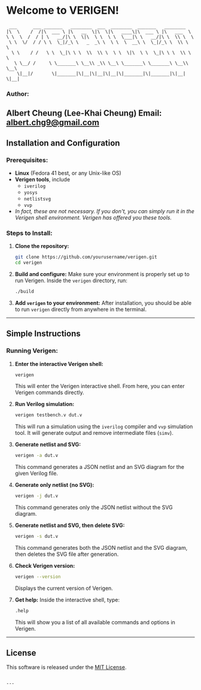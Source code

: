 # Welcome to VERIGEN!

```
 ___      ___ _______   ________  ___  ________  _______   ________      
|\  \    /  /|\  ___ \ |\   __  \|\  \|\   ____\|\  ___ \ |\   ___  \    
\ \  \  /  / | \   __/|\ \  \|\  \ \  \ \  \___|\ \   __/|\ \  \\ \  \   
 \ \  \/  / / \ \  \_|/_\ \   _  _\ \  \ \  \  __\ \  \_|/_\ \  \\ \  \  
  \ \    / /   \ \  \_|\ \ \  \\  \\ \  \ \  \|\  \ \  \_|\ \ \  \\ \  \ 
   \ \__/ /     \ \_______\ \__\\ _\\ \__\ \_______\ \_______\ \__\\ \__\
    \|__|/       \|_______|\|__|\|__|\|__|\|_______|\|_______|\|__| \|__|
```

### Author:
**Albert Cheung (Lee-Khai Cheung)**
**Email: albert.chg9@gmail.com**
---

## Installation and Configuration

### Prerequisites:
- **Linux** (Fedora 41 best, or any Unix-like OS)
- **Verigen tools**, include
  - `iverilog`
  - `yosys`
  - `netlistsvg`
  - `vvp`
- *In fact, these are not necessary. If you don't, you can simply run it in the Verigen shell environment. Verigen has offered you these tools.*

### Steps to Install:

1. **Clone the repository:**
   ```bash
   git clone https://github.com/yourusername/verigen.git
   cd verigen
   ```

2. **Build and configure:**
   Make sure your environment is properly set up to run Verigen.
   Inside the `verigen` directory, run:
   ```bash
   ./build
   ```

3. **Add `verigen` to your environment:**
   After installation, you should be able to run `verigen` directly from anywhere in the terminal.

---

## Simple Instructions

### Running Verigen:
1. **Enter the interactive Verigen shell:**
   ```bash
   verigen
   ```
   This will enter the Verigen interactive shell. From here, you can enter Verigen commands directly.

2. **Run Verilog simulation:**
   ```bash
   verigen testbench.v dut.v
   ```
   This will run a simulation using the `iverilog` compiler and `vvp` simulation tool. It will generate output and remove intermediate files (`simv`).

3. **Generate netlist and SVG:**
   ```bash
   verigen -a dut.v
   ```
   This command generates a JSON netlist and an SVG diagram for the given Verilog file.

4. **Generate only netlist (no SVG):**
   ```bash
   verigen -j dut.v
   ```
   This command generates only the JSON netlist without the SVG diagram.

5. **Generate netlist and SVG, then delete SVG:**
   ```bash
   verigen -s dut.v
   ```
   This command generates both the JSON netlist and the SVG diagram, then deletes the SVG file after generation.

6. **Check Verigen version:**
   ```bash
   verigen --version
   ```
   Displays the current version of Verigen.

7. **Get help:**
   Inside the interactive shell, type:
   ```bash
   .help
   ```
   This will show you a list of all available commands and options in Verigen.

---

## License

This software is released under the [MIT License](LICENSE).
```

---
